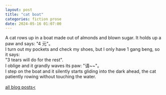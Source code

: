 ```yaml
---
layout: post
title: "cat boat"
categories: fiction prose
date: 2024-05-16 01:07:00
---
```

A cat rows up in a boat made out of almonds and blown sugar. It holds up a paw and says: "4 元"。  
I turn out my pockets and check my shoes, but I only have 1 gang beng, so it says:  
"3 tears will do for the rest".  
I oblige and it grandly waves its paw: "请~~"。  
I step on the boat and it silently starts gliding into the dark ahead, the cat patiently rowing without touching the water.  
<br>
<a href="/blog-posts">all blog posts< </a>  
